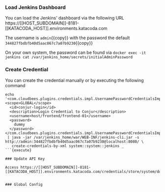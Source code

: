 ### Load Jenkins Dashboard
You can load the Jenkins' dashboard via the following URL https://[[HOST_SUBDOMAIN]]-8181-[[KATACODA_HOST]].environments.katacoda.com

The username is `admin`{{copy}} with the password the default `344827fbdbfb40d5aac067c7a07b9230`{{copy}}

On your own system, the password can be found via `docker exec -it jenkins cat /var/jenkins_home/secrets/initialAdminPassword`


### Create Credential
You can create the credential manually or by executing the following command 

```
echo '<com.cloudbees.plugins.credentials.impl.UsernamePasswordCredentialsImpl>                                      
<scope>GLOBAL</scope>
  <id>conjur-login</id>
  <description>Login Credential to Conjur</description>
  <username>host/frontend/frontend-01</username>
  <password>
    dummy
  </password>                                                                                                            
</com.cloudbees.plugins.credentials.impl.UsernamePasswordCredentialsImpl>'\
 | java -jar /var/jenkins_home/war/WEB-INF/jenkins-cli.jar -s http://admin:344827fbdbfb40d5aac067c7a07b9230@localhost:8080/ \
   create-credentials-by-xml system::system::jenkins _
```{execute}

### Update API Key

Access https://[[HOST_SUBDOMAIN]]-8181-[[KATACODA_HOST]].environments.katacoda.com/credentials/store/system/domain/_/


### Global Config
